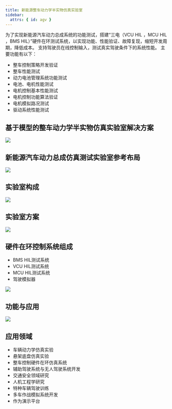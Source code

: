 ```yaml
---
title: 新能源整车动力学半实物仿真实验室
sidebar:
  attrs: { id: agv }
---
```


为了实现新能源汽车动力总成系统的功能测试，搭建“三电（VCU HIL ，MCU HIL ，BMS HIL）”硬件在环测试系统，以实现功能、性能验证、故障复现，缩短开发周期，降低成本。
支持驾驶员在线控制输入，测试真实驾驶条件下的系统性能。
主要功能有以下：
* 整车控制策略开发验证
* 整车性能测试
* 动力电池管理系统功能测试
* 电池、电机性能测试
* 电机控制基本性能测试
* 电机控制功能算法验证
* 电机模拟路况测试
* 驱动系统性能测试
## 基于模型的整车动力学半实物仿真实验室解决方案
![](https://nexmaker-profabx.oss-cn-hangzhou.aliyuncs.com/img/simulator1.png)
## 新能源汽车动力总成仿真测试实验室参考布局
![](https://nexmaker-profabx.oss-cn-hangzhou.aliyuncs.com/img/simulator2.png)
## 实验室构成
![](https://nexmaker-profabx.oss-cn-hangzhou.aliyuncs.com/img/simulator3.png)
## 实验室方案
![](https://nexmaker-profabx.oss-cn-hangzhou.aliyuncs.com/img/simulator4.png)
## 硬件在环控制系统组成
* BMS HIL测试系统
* VCU HIL测试系统
* MCU HIL测试系统
* 驾驶模拟器

![](https://nexmaker-profabx.oss-cn-hangzhou.aliyuncs.com/img/simulator5.png)
## 功能与应用
![](https://nexmaker-profabx.oss-cn-hangzhou.aliyuncs.com/img/simulator7.png)

## 应用领域

* 车辆动力学仿真实验
* 悬架底盘仿真实验
* 整车控制硬件在环仿真系统
* 辅助驾驶系统与无人驾驶系统开发
* 交通安全领域研究
* 人机工程学研究
* 特种车辆驾驶训练
* 多车作战模拟系统开发
* 作为演示平台
